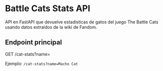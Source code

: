 # Battle Cats Stats API

API en FastAPI que devuelve estadísticas de gatos del juego The Battle Cats usando datos extraídos de la wiki de Fandom.

## Endpoint principal

GET /cat-stats?name=<nombre-del-gato>

Ejemplo: `/cat-stats?name=Macho Cat`
